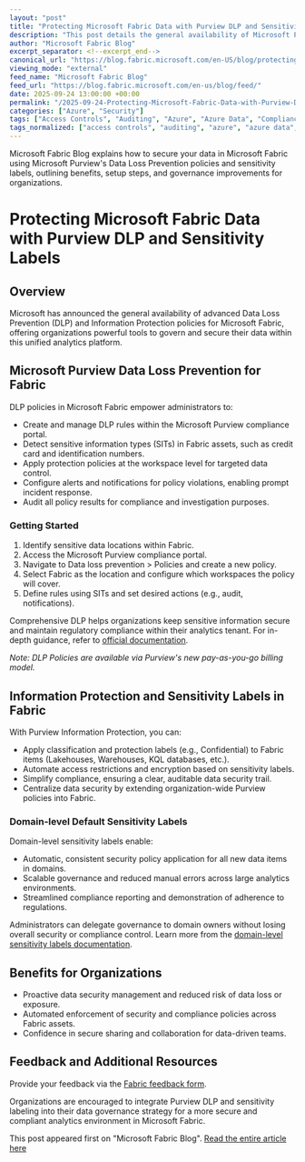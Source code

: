 ```yaml
---
layout: "post"
title: "Protecting Microsoft Fabric Data with Purview DLP and Sensitivity Labels"
description: "This post details the general availability of Microsoft Purview Data Loss Prevention (DLP) policies and Information Protection sensitivity labels for Microsoft Fabric. It explains how organizations can implement comprehensive data security strategies, automate governance, and meet compliance requirements by leveraging Purview within their analytics and data environments in Fabric."
author: "Microsoft Fabric Blog"
excerpt_separator: <!--excerpt_end-->
canonical_url: "https://blog.fabric.microsoft.com/en-US/blog/protecting-your-fabric-data-using-purview-is-now-generally-available/"
viewing_mode: "external"
feed_name: "Microsoft Fabric Blog"
feed_url: "https://blog.fabric.microsoft.com/en-us/blog/feed/"
date: 2025-09-24 13:00:00 +00:00
permalink: "/2025-09-24-Protecting-Microsoft-Fabric-Data-with-Purview-DLP-and-Sensitivity-Labels.html"
categories: ["Azure", "Security"]
tags: ["Access Controls", "Auditing", "Azure", "Azure Data", "Compliance", "Data Classification", "Data Governance", "Data Loss Prevention", "DLP", "Domain Level Security", "Encryption", "Information Protection", "Microsoft Fabric", "Microsoft Purview", "News", "Security", "Security Policies", "Sensitivity Labels"]
tags_normalized: ["access controls", "auditing", "azure", "azure data", "compliance", "data classification", "data governance", "data loss prevention", "dlp", "domain level security", "encryption", "information protection", "microsoft fabric", "microsoft purview", "news", "security", "security policies", "sensitivity labels"]
---
```


Microsoft Fabric Blog explains how to secure your data in Microsoft Fabric using Microsoft Purview's Data Loss Prevention policies and sensitivity labels, outlining benefits, setup steps, and governance improvements for organizations.<!--excerpt_end-->

# Protecting Microsoft Fabric Data with Purview DLP and Sensitivity Labels

## Overview

Microsoft has announced the general availability of advanced Data Loss Prevention (DLP) and Information Protection policies for Microsoft Fabric, offering organizations powerful tools to govern and secure their data within this unified analytics platform.

## Microsoft Purview Data Loss Prevention for Fabric

DLP policies in Microsoft Fabric empower administrators to:

- Create and manage DLP rules within the Microsoft Purview compliance portal.
- Detect sensitive information types (SITs) in Fabric assets, such as credit card and identification numbers.
- Apply protection policies at the workspace level for targeted data control.
- Configure alerts and notifications for policy violations, enabling prompt incident response.
- Audit all policy results for compliance and investigation purposes.

### Getting Started

1. Identify sensitive data locations within Fabric.
2. Access the Microsoft Purview compliance portal.
3. Navigate to Data loss prevention > Policies and create a new policy.
4. Select Fabric as the location and configure which workspaces the policy will cover.
5. Define rules using SITs and set desired actions (e.g., audit, notifications).

Comprehensive DLP helps organizations keep sensitive information secure and maintain regulatory compliance within their analytics tenant. For in-depth guidance, refer to [official documentation](https://learn.microsoft.com/en-us/purview/dlp-powerbi-get-started).

*Note: DLP Policies are available via Purview's new pay-as-you-go billing model.*

## Information Protection and Sensitivity Labels in Fabric

With Purview Information Protection, you can:

- Apply classification and protection labels (e.g., Confidential) to Fabric items (Lakehouses, Warehouses, KQL databases, etc.).
- Automate access restrictions and encryption based on sensitivity labels.
- Simplify compliance, ensuring a clear, auditable data security trail.
- Centralize data security by extending organization-wide Purview policies into Fabric.

### Domain-level Default Sensitivity Labels

Domain-level sensitivity labels enable:

- Automatic, consistent security policy application for all new data items in domains.
- Scalable governance and reduced manual errors across large analytics environments.
- Streamlined compliance reporting and demonstration of adherence to regulations.

Administrators can delegate governance to domain owners without losing overall security or compliance control. Learn more from the [domain-level sensitivity labels documentation](https://learn.microsoft.com/fabric/governance/domain-default-sensitivity-label).

## Benefits for Organizations

- Proactive data security management and reduced risk of data loss or exposure.
- Automated enforcement of security and compliance policies across Fabric assets.
- Confidence in secure sharing and collaboration for data-driven teams.

## Feedback and Additional Resources

Provide your feedback via the [Fabric feedback form](https://forms.office.com/r/3BNBajB5ek).

Organizations are encouraged to integrate Purview DLP and sensitivity labeling into their data governance strategy for a more secure and compliant analytics environment in Microsoft Fabric.

This post appeared first on "Microsoft Fabric Blog". [Read the entire article here](https://blog.fabric.microsoft.com/en-US/blog/protecting-your-fabric-data-using-purview-is-now-generally-available/)
